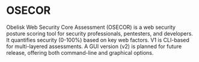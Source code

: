 # OSECOR
Obelisk Web Security Core Assessment (OSECOR) is a web security posture scoring tool for security professionals, pentesters, and developers. It quantifies security (0-100%) based on key web factors. V1 is CLI-based for multi-layered assessments. A GUI version (v2) is planned for future release, offering both command-line and graphical options.
